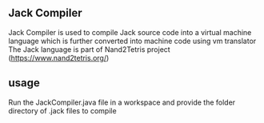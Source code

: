 ## Jack Compiler
 Jack Compiler is used to compile Jack source code into a virtual machine language which is further converted into machine code using vm translator  
 The Jack language is part of Nand2Tetris project (https://www.nand2tetris.org/)
 
## usage
 Run the JackCompiler.java file in a workspace and provide the folder directory of .jack files to compile
